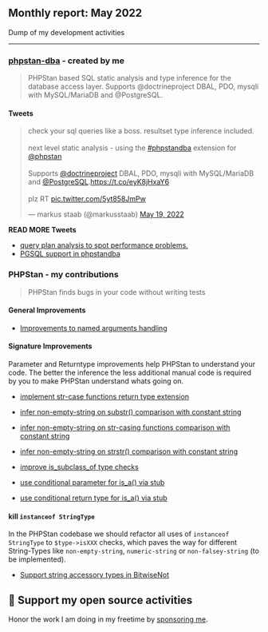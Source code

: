 ## Monthly report: May 2022

Dump of my development activities

---

### [phpstan-dba](https://github.com/staabm/phpstan-dba/) - created by me

> PHPStan based SQL static analysis and type inference for the database access layer.
> Supports @doctrineproject DBAL, PDO, mysqli with MySQL/MariaDB and @PostgreSQL.

#### Tweets

<blockquote class="twitter-tweet"><p lang="en" dir="ltr">check your sql queries like a boss. resultset type inference included.<br><br>next level static analysis - using the <a href="https://twitter.com/hashtag/phpstandba?src=hash&amp;ref_src=twsrc%5Etfw">#phpstandba</a> extension for <a href="https://twitter.com/phpstan?ref_src=twsrc%5Etfw">@phpstan</a><br><br>Supports <a href="https://twitter.com/doctrineproject?ref_src=twsrc%5Etfw">@doctrineproject</a> DBAL, PDO, mysqli with MySQL/MariaDB and <a href="https://twitter.com/PostgreSQL?ref_src=twsrc%5Etfw">@PostgreSQL</a>.<a href="https://t.co/eyK8jHxaY6">https://t.co/eyK8jHxaY6</a><br><br>plz RT <a href="https://t.co/5yt858JmPw">pic.twitter.com/5yt858JmPw</a></p>&mdash; markus staab (@markusstaab) <a href="https://twitter.com/markusstaab/status/1527376363204001793?ref_src=twsrc%5Etfw">May 19, 2022</a></blockquote> <script async src="https://platform.twitter.com/widgets.js" charset="utf-8"></script> 

**READ MORE Tweets**

- [query plan analysis to spot performance problems.](https://twitter.com/markusstaab/status/1529481591222845440)
- [PGSQL support in phpstandba](https://twitter.com/markusstaab/status/1526950527677997056)



### PHPStan - my contributions

> PHPStan finds bugs in your code without writing tests

#### General Improvements

- [Improvements to named arguments handling](https://github.com/phpstan/phpstan-src/pull/1313)

#### Signature Improvements

Parameter and Returntype improvements help PHPStan to understand your code. The better the inference the less additional manual code is required by you to make PHPStan understand whats going on.

- [implement str-case functions return type extension](https://github.com/phpstan/phpstan-src/pull/1325)
- [
infer non-empty-string on substr() comparison with constant string](https://github.com/phpstan/phpstan-src/pull/1259)
- [infer non-empty-string on str-casing functions comparison with constant string](https://github.com/phpstan/phpstan-src/pull/1382)
- [infer non-empty-string on strstr() comparison with constant string](https://github.com/phpstan/phpstan-src/pull/1365)

- [improve is_subclass_of type checks](https://github.com/phpstan/phpstan-src/pull/1321)
- [use conditional parameter for is_a() via stub](https://github.com/phpstan/phpstan-src/pull/1311)
- [use conditional return type for is_a() via stub](https://github.com/phpstan/phpstan-src/pull/1310)

#### kill `instanceof StringType`

In the PHPStan codebase we should refactor all uses of `instanceof StringType` to `$type->isXXX` checks, which paves the way for different String-Types like `non-empty-string`, `numeric-string` or `non-falsey-string` (to be implemented).

- [Support string accessory types in BitwiseNot](https://github.com/phpstan/phpstan-src/pull/1266)

## 💌 Support my open source activities

Honor the work I am doing in my freetime by [sponsoring me](https://github.com/sponsors/staabm). 
